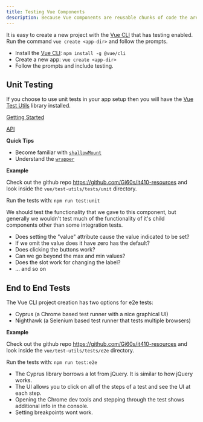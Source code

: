 ```yaml
---
title: Testing Vue Components
description: Because Vue components are reusable chunks of code the are the perfect candidate for testing.
---
```


It is easy to create a new project with the [Vue CLI](https://www.npmjs.com/package/@vue/cli) that has testing enabled. Run the command `vue create <app-dir>` and follow the prompts.

- Install the [Vue CLI](https://www.npmjs.com/package/@vue/cli): `npm install -g @vue/cli`
- Create a new app: `vue create <app-dir>`
- Follow the prompts and include testing.

## Unit Testing

If you choose to use unit tests in your app setup then you will have the [Vue Test Utils](https://vue-test-utils.vuejs.org/) library installed.

[Getting Started](https://vue-test-utils.vuejs.org/guides/#getting-started)

[API](https://vue-test-utils.vuejs.org/api/)

**Quick Tips**

- Become familiar with [`shallowMount`](https://vue-test-utils.vuejs.org/api/#shallowmount)
- Understand the [`wrapper`](https://vue-test-utils.vuejs.org/api/wrapper/#properties)

**Example**

Check out the github repo https://github.com/Gi60s/it410-resources and look inside the `vue/test-utils/tests/unit` directory.

Run the tests with: `npm run test:unit`

<question-answer q="What should we test in a component? What shouldn't we test?">

We should test the functionality that we gave to this component, but generally we wouldn't test much of the functionality of it's child components other than some integration tests.

</question-answer>

<question-answer q="So what are some things we need to test for the NumberPicker component?">

- Does setting the "value" attribute cause the value indicated to be set?
- If we omit the value does it have zero has the default?
- Does clicking the buttons work?
- Can we go beyond the max and min values?
- Does the slot work for changing the label?
- ... and so on

</question-answer>

## End to End Tests

The Vue CLI project creation has two options for e2e tests:

- Cyprus (a Chrome based test runner with a nice graphical UI)
- Nighthawk (a Selenium based test runner that tests multiple browsers)

**Example**

Check out the github repo https://github.com/Gi60s/it410-resources and look inside the `vue/test-utils/tests/e2e` directory.

Run the tests with: `npm run test:e2e`

- The Cyprus library borrows a lot from jQuery. It is similar to how jQuery works.
- The UI allows you to click on all of the steps of a test and see the UI at each step.
- Opening the Chrome dev tools and stepping through the test shows additional info in the console.
- Setting breakpoints wont work.
